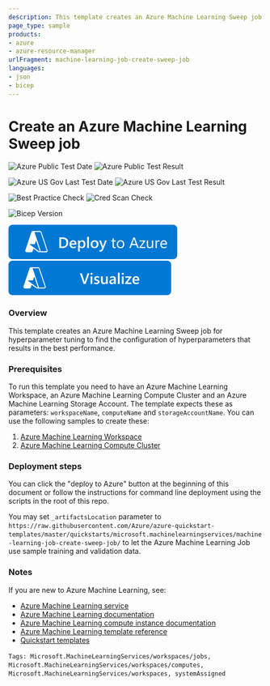 ```yaml
---
description: This template creates an Azure Machine Learning Sweep job for hyperparameter tuning to find the configuration of hyperparameters that results in the best performance.
page_type: sample
products:
- azure
- azure-resource-manager
urlFragment: machine-learning-job-create-sweep-job
languages:
- json
- bicep
---
```

# Create an Azure Machine Learning Sweep job

![Azure Public Test Date](https://azurequickstartsservice.blob.core.windows.net/badges/quickstarts/microsoft.machinelearningservices/machine-learning-job-create-sweep-job/PublicLastTestDate.svg)
![Azure Public Test Result](https://azurequickstartsservice.blob.core.windows.net/badges/quickstarts/microsoft.machinelearningservices/machine-learning-job-create-sweep-job/PublicDeployment.svg)

![Azure US Gov Last Test Date](https://azurequickstartsservice.blob.core.windows.net/badges/quickstarts/microsoft.machinelearningservices/machine-learning-job-create-sweep-job/FairfaxLastTestDate.svg)
![Azure US Gov Last Test Result](https://azurequickstartsservice.blob.core.windows.net/badges/quickstarts/microsoft.machinelearningservices/machine-learning-job-create-sweep-job/FairfaxDeployment.svg)

![Best Practice Check](https://azurequickstartsservice.blob.core.windows.net/badges/quickstarts/microsoft.machinelearningservices/machine-learning-job-create-sweep-job/BestPracticeResult.svg)
![Cred Scan Check](https://azurequickstartsservice.blob.core.windows.net/badges/quickstarts/microsoft.machinelearningservices/machine-learning-job-create-sweep-job/CredScanResult.svg)

![Bicep Version](https://azurequickstartsservice.blob.core.windows.net/badges/quickstarts/microsoft.machinelearningservices/machine-learning-job-create-sweep-job/BicepVersion.svg)

[![Deploy To Azure](https://raw.githubusercontent.com/Azure/azure-quickstart-templates/master/1-CONTRIBUTION-GUIDE/images/deploytoazure.svg?sanitize=true)](https://portal.azure.com/#create/Microsoft.Template/uri/https%3A%2F%2Fraw.githubusercontent.com%2FAzure%2Fazure-quickstart-templates%2Fmaster%2Fquickstarts%2Fmicrosoft.machinelearningservices%2Fmachine-learning-job-create-sweep-job%2Fazuredeploy.json)
[![Visualize](https://raw.githubusercontent.com/Azure/azure-quickstart-templates/master/1-CONTRIBUTION-GUIDE/images/visualizebutton.svg?sanitize=true)](http://armviz.io/#/?load=https%3A%2F%2Fraw.githubusercontent.com%2FAzure%2Fazure-quickstart-templates%2Fmaster%2Fquickstarts%2Fmicrosoft.machinelearningservices%2Fmachine-learning-job-create-sweep-job%2Fazuredeploy.json)

### Overview

This template creates an Azure Machine Learning Sweep job for hyperparameter tuning to find the configuration of hyperparameters that results in the best performance.

### Prerequisites

To run this template you need to have an Azure Machine Learning Workspace, an Azure Machine Learning Compute Cluster and an Azure Machine Learning Storage Account. The template expects these as parameters: `workspaceName`, `computeName` and `storageAccountName`. You can use the following samples to create these:

1. [Azure Machine Learning Workspace](https://docs.microsoft.com/en-us/samples/azure/azure-quickstart-templates/modules-machine-learning-workspace-0.9/)
2. [Azure Machine Learning Compute Cluster](https://docs.microsoft.com/en-us/samples/azure/azure-quickstart-templates/machine-learning-compute-create-amlcompute/)

### Deployment steps

You can click the "deploy to Azure" button at the beginning of this document or follow the instructions for command line deployment using the scripts in the root of this repo.

You may set `_artifactsLocation` parameter to `https://raw.githubusercontent.com/Azure/azure-quickstart-templates/master/quickstarts/microsoft.machinelearningservices/machine-learning-job-create-sweep-job/` to let the Azure Machine Learning Job use sample training and validation data.
### Notes

If you are new to Azure Machine Learning, see:

- [Azure Machine Learning service](https://azure.microsoft.com/services/machine-learning-service/)
- [Azure Machine Learning documentation](https://docs.microsoft.com/azure/machine-learning/)
- [Azure Machine Learning compute instance documentation](https://docs.microsoft.com/azure/machine-learning/concept-compute-instance)
- [Azure Machine Learning template reference](https://docs.microsoft.com/azure/templates/microsoft.machinelearningservices/allversions)
- [Quickstart templates](https://azure.microsoft.com/resources/templates/)

`Tags: Microsoft.MachineLearningServices/workspaces/jobs, Microsoft.MachineLearningServices/workspaces/computes, Microsoft.MachineLearningServices/workspaces, systemAssigned`
